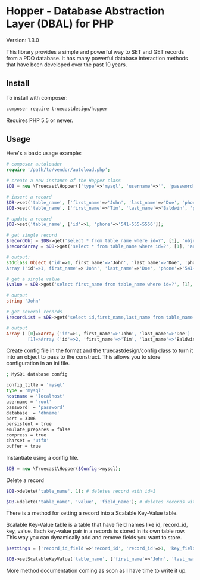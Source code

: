 Hopper - Database Abstraction Layer (DBAL) for PHP
=======================================

Version: 1.3.0

This library provides a simple and powerful way to SET and GET records from a PDO database. It has many powerful database interaction methods that have been developed over the past 10 years.

Install
-------

To install with composer:

```sh
composer require truecastdesign/hopper
```

Requires PHP 5.5 or newer.

Usage
-----

Here's a basic usage example:


```php
# composer autoloader
require '/path/to/vendor/autoload.php';

# create a new instance of the Hopper class
$DB = new \Truecast\Hopper(['type'=>'mysql', 'username'=>'', 'password'=>'', 'database'=>'']);

# insert a record
$DB->set('table_name', ['first_name'=>'John', 'last_name'=>'Doe', 'phone'=>'541-555-5555', 'status'=>'live']);  # id:1
$DB->set('table_name', ['first_name'=>'Tim', 'last_name'=>'Baldwin', 'phone'=>'541-555-5551', 'status'=>'live']); # id:2

# update a record
$DB->set('table_name', ['id'=>1, 'phone'=>'541-555-5556']);

# get single record
$recordObj = $DB->get('select * from table_name where id=?', [1], 'object');
$recordArray = $DB->get('select * from table_name where id=?', [1], 'array');

# output:
stdClass Object ('id'=>1, first_name'=>'John', 'last_name'=>'Doe', 'phone'=>'541-555-5555', 'status'=>'live')
Array ('id'=>1, first_name'=>'John', 'last_name'=>'Doe', 'phone'=>'541-555-5555', 'status'=>'live')

# get a single value
$value = $DB->get('select first_name from table_name where id=?', [1], 'value');

# output
string 'John'

# get several records
$recordList = $DB->get('select id,first_name,last_name from table_name where status=?', ["live"], '2dim');

# output
Array (	[0]=>Array ('id'=>1, first_name'=>'John', 'last_name'=>'Doe')
		[1]=>Array ('id'=>2, 'first_name'=>'Tim', 'last_name'=>'Baldwin'))
```

Create config file in the format and the truecastdesign/config class to turn it into an object to pass to the construct. This allows you to store configuration in an ini file.

```sh
; MySQL database config

config_title = 'mysql'
type = 'mysql'
hostname = 'localhost'
username = 'root'
password  = 'password'
database  = 'dbname'
port = 3306
persistent = true
emulate_prepares = false
compress = true
charset = 'utf8'
buffer = true
```

Instantiate using a config file.

```php
$DB = new \Truecast\Hopper($Config->mysql);
```

Delete a record

```php
$DB->delete('table_name', 1); # deletes record with id=1

$DB->delete('table_name', 'value', 'field_name'); # deletes records with field_name='value'
```

There is a method for setting a record into a Scalable Key-Value table.

Scalable Key-Value table is a table that have field names like id, record_id, key, value. Each key-value pair in a records is stored in its own table row. This way you can dynamically add and remove fields you want to store.

```php
$settings = ['record_id_field'=>'record_id', 'record_id'=>1, 'key_field'=>'field_name', 'value_field'=>'value'];

$DB->setScalableKeyValue('table_name', ['first_name'=>'John', 'last_name'=>'Doe', 'phone'=>'541-555-5555', 'status'=>'live'], $settings)
```

More method documentation coming as soon as I have time to write it up.

